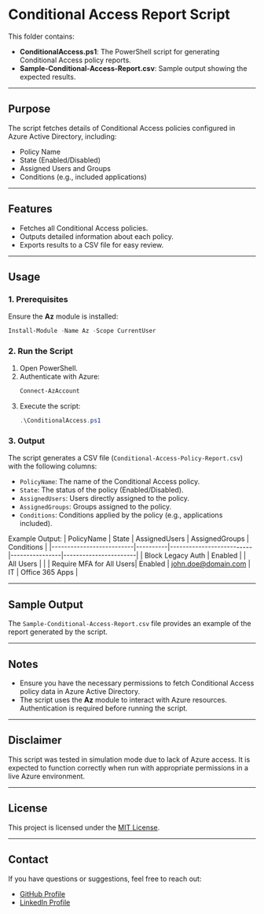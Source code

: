 # Conditional Access Report Script

This folder contains:
- **ConditionalAccess.ps1**: The PowerShell script for generating Conditional Access policy reports.
- **Sample-Conditional-Access-Report.csv**: Sample output showing the expected results.

---

## Purpose
The script fetches details of Conditional Access policies configured in Azure Active Directory, including:
- Policy Name
- State (Enabled/Disabled)
- Assigned Users and Groups
- Conditions (e.g., included applications)

---

## Features
- Fetches all Conditional Access policies.
- Outputs detailed information about each policy.
- Exports results to a CSV file for easy review.

---

## Usage

### **1. Prerequisites**
Ensure the **Az** module is installed:
```powershell
Install-Module -Name Az -Scope CurrentUser
```

### **2. Run the Script**
1. Open PowerShell.
2. Authenticate with Azure:
   ```powershell
   Connect-AzAccount
   ```
3. Execute the script:
   ```powershell
   .\ConditionalAccess.ps1
   ```

### **3. Output**
The script generates a CSV file (`Conditional-Access-Policy-Report.csv`) with the following columns:
- `PolicyName`: The name of the Conditional Access policy.
- `State`: The status of the policy (Enabled/Disabled).
- `AssignedUsers`: Users directly assigned to the policy.
- `AssignedGroups`: Groups assigned to the policy.
- `Conditions`: Conditions applied by the policy (e.g., applications included).

Example Output:
| PolicyName              | State    | AssignedUsers            | AssignedGroups | Conditions            |
|--------------------------|----------|--------------------------|----------------|-----------------------|
| Block Legacy Auth        | Enabled  |                          | All Users      |                       |
| Require MFA for All Users| Enabled  | john.doe@domain.com      | IT             | Office 365 Apps       |

---

## Sample Output
The `Sample-Conditional-Access-Report.csv` file provides an example of the report generated by the script.

---

## Notes
- Ensure you have the necessary permissions to fetch Conditional Access policy data in Azure Active Directory.
- The script uses the **Az** module to interact with Azure resources. Authentication is required before running the script.

---

## Disclaimer
This script was tested in simulation mode due to lack of Azure access. It is expected to function correctly when run with appropriate permissions in a live Azure environment.

---
## License
This project is licensed under the [MIT License](https://github.com/Abyloon/Powershell-Scripts/blob/main/LICENSE.md).

---

## Contact
If you have questions or suggestions, feel free to reach out:
- [GitHub Profile](https://github.com/Abyloon)
- [LinkedIn Profile](https://www.linkedin.com/in/helen-najar)